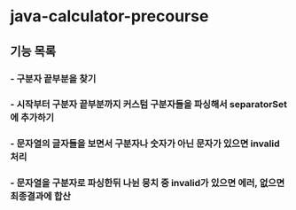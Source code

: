 # java-calculator-precourse
## 기능 목록
### - 구분자 끝부분을 찾기
### - 시작부터 구분자 끝부분까지 커스텀 구분자들을 파싱해서 separatorSet에 추가하기
### - 문자열의 글자들을 보면서 구분자나 숫자가 아닌 문자가 있으면 invalid 처리
### - 문자열을 구분자로 파싱한뒤 나뉜 뭉치 중 invalid가 있으면 에러, 없으면 최종결과에 합산